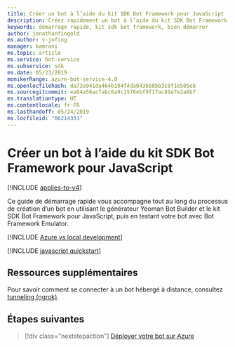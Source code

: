 ```yaml
---
title: Créer un bot à l’aide du kit SDK Bot Framework pour JavaScript | Microsoft Docs
description: Créez rapidement un bot à l’aide du kit SDK Bot Framework pour JavaScript.
keywords: démarrage rapide, kit sdk bot framework, bien démarrer
author: jonathanfingold
ms.author: v-jofing
manager: kamrani
ms.topic: article
ms.service: bot-service
ms.subservice: sdk
ms.date: 05/23/2019
monikerRange: azure-bot-service-4.0
ms.openlocfilehash: da73a941da464b194f4da043b58bb3c8f1e505eb
ms.sourcegitcommit: ea64a56acfabc6a9c1576ebf9f17ac81e7e2a6b7
ms.translationtype: HT
ms.contentlocale: fr-FR
ms.lasthandoff: 05/24/2019
ms.locfileid: "66214331"
---
```

# <a name="create-a-bot-with-the-bot-framework-sdk-for-javascript"></a>Créer un bot à l’aide du kit SDK Bot Framework pour JavaScript

[!INCLUDE [applies-to-v4](../includes/applies-to.md)]

Ce guide de démarrage rapide vous accompagne tout au long du processus de création d’un bot en utilisant le générateur Yeoman Bot Builder et le kit SDK Bot Framework pour JavaScript, puis en testant votre bot avec Bot Framework Emulator.

[!INCLUDE [Azure vs local development](~/includes/snippet-quickstart-paths.md)]

[!INCLUDE [javascript quickstart](~/includes/quickstart-javascript.md)]

## <a name="additional-resources"></a>Ressources supplémentaires

Pour savoir comment se connecter à un bot hébergé à distance, consultez [tunneling (ngrok)](https://github.com/Microsoft/BotFramework-Emulator/wiki/Tunneling-(ngrok)).

## <a name="next-steps"></a>Étapes suivantes

> [!div class="nextstepaction"]
> [Déployer votre bot sur Azure](../bot-builder-deploy-az-cli.md)
